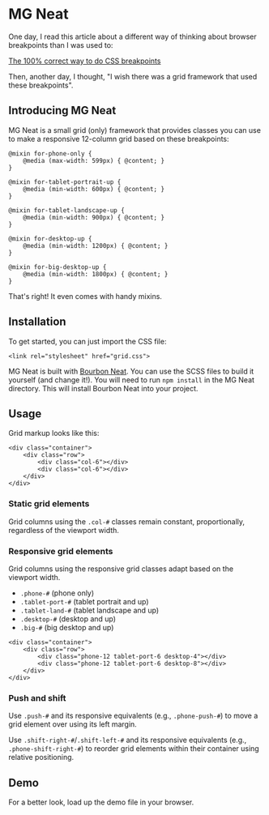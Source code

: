 # MG Neat

One day, I read this article about a different way of thinking about browser breakpoints than I was used to:

[The 100% correct way to do CSS breakpoints](https://medium.freecodecamp.com/the-100-correct-way-to-do-css-breakpoints-88d6a5ba1862)

Then, another day, I thought, "I wish there was a grid framework that used these breakpoints".

## Introducing MG Neat

MG Neat is a small grid (only) framework that provides classes you can use to make a responsive 12-column grid based on these breakpoints:

```
@mixin for-phone-only {
	@media (max-width: 599px) { @content; }
}

@mixin for-tablet-portrait-up {
	@media (min-width: 600px) { @content; }
}

@mixin for-tablet-landscape-up {
	@media (min-width: 900px) { @content; }
}

@mixin for-desktop-up {
	@media (min-width: 1200px) { @content; }
}

@mixin for-big-desktop-up {
	@media (min-width: 1800px) { @content; }
}
```

That's right! It even comes with handy mixins.

## Installation

To get started, you can just import the CSS file:

```
<link rel="stylesheet" href="grid.css">
```

MG Neat is built with [Bourbon Neat](http://neat.bourbon.io/). You can use the SCSS files to build it yourself (and change it!). You will need to run `npm install` in the MG Neat directory. This will install Bourbon Neat into your project.

## Usage

Grid markup looks like this:

```
<div class="container">
	<div class="row">
		<div class="col-6"></div>
		<div class="col-6"></div>
	</div>
</div>
```

### Static grid elements

Grid columns using the `.col-#` classes remain constant, proportionally, regardless of the viewport width. 

### Responsive grid elements

Grid columns using the responsive grid classes adapt based on the viewport width.

- `.phone-#` (phone only)
- `.tablet-port-#` (tablet portrait and up)
- `.tablet-land-#` (tablet landscape and up)
- `.desktop-#` (desktop and up)
- `.big-#` (big desktop and up)

```
<div class="container">
	<div class="row">
		<div class="phone-12 tablet-port-6 desktop-4"></div>
		<div class="phone-12 tablet-port-6 desktop-8"></div>
	</div>
</div>
```

### Push and shift

Use `.push-#` and its responsive equivalents (e.g., `.phone-push-#`) to move a grid element over using its left margin.

Use `.shift-right-#`/`.shift-left-#` and its responsive equivalents (e.g., `.phone-shift-right-#`) to reorder grid elements within their container using relative positioning.

## Demo

For a better look, load up the demo file in your browser.